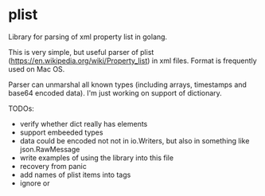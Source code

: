 # plist
Library for parsing of xml property list in golang.

This is very simple, but useful parser of plist (https://en.wikipedia.org/wiki/Property_list) in xml files. Format is frequently used on Mac OS.

Parser can unmarshal all known types (including arrays, timestamps and base64 encoded data). I'm just working on support of dictionary.

TODOs:
- verify whether dict really has elements <dict></dict>
- support embeeded types
- data could be encoded not not in io.Writers, but also in something like json.RawMessage
- write examples of using the library into this file
- recovery from panic
- add names of plist items into tags
- ignore <?xml version="1.0" encoding="UTF-8"?> or <!DOCTYPE plist SYSTEM "file://localhost/System/Library/DTDs/PropertyList.dtd">
